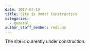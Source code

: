 ```yaml
---
date: 2017-08-19
title: Site is Under Construction
categories:
  - general
author_staff_member: redsuns
---
```

The site is currently under construction.
